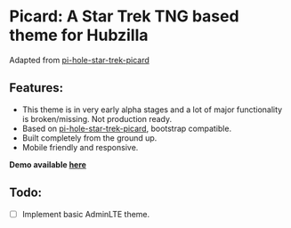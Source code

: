 # Picard: A Star Trek TNG based theme for Hubzilla

Adapted from [pi-hole-star-trek-picard](https://github.com/MichalSvatos/pi-hole-star-trek-picard)


## Features:
- This theme is in very early alpha stages and a lot of major functionality is broken/missing. Not production ready.
- Based on [pi-hole-star-trek-picard](https://github.com/MichalSvatos/pi-hole-star-trek-picard), bootstrap compatible.
- Built completely from the ground up. 
- Mobile friendly and responsive.

**Demo available [here](https://hub.utsukta.org/channel/adminlte)**

## Todo:
- [ ] Implement basic AdminLTE theme.

